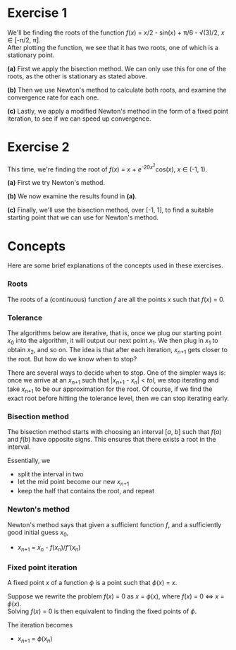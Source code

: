# Exercise 1
We'll be finding the roots of the function *f*(*x*) = *x*/2 - sin(*x*) + π/6 - √(3)/2, *x* ∈ [-π/2, π].  
After plotting the function, we see that it has two roots, one of which is a stationary point.

**(a)** First we apply the bisection method. We can only use this for one of the roots, as the other is stationary as stated above.

**(b)** Then we use Newton's method to calculate both roots, and examine the convergence rate for each one.

**(c)** Lastly, we apply a modified Newton's method in the form of a fixed point iteration, to see if we can speed up convergence.

# Exercise 2
This time, we're finding the root of *f*(*x*) = *x* + *e*<sup>-20*x*<sup>2</sup></sup>cos(*x*), *x* ∈ (-1, 1).

**(a)** First we try Newton's method.

**(b)** We now examine the results found in **(a)**.

**(c)** Finally, we'll use the bisection method, over [-1, 1], to find a suitable starting point that we can use for Newton's method.

# Concepts
Here are some brief explanations of the concepts used in these exercises.

### Roots
The roots of a (continuous) function *f* are all the points *x* such that *f*(*x*) = 0.

### Tolerance
The algorithms below are iterative, that is, once we plug our starting point *x*<sub>0</sub> into the algorithm, it will output our next point *x*<sub>1</sub>. We then plug in *x*<sub>1</sub> to obtain *x*<sub>2</sub>, and so on. The idea is that after each iteration, *x*<sub>*n*+1</sub> gets closer to the root. But how do we know when to stop?

There are several ways to decide when to stop. One of the simpler ways is: once we arrive at an *x*<sub>*n*+1</sub> such that |*x*<sub>*n*+1</sub> - *x*<sub>*n*</sub>| < *tol*, we stop iterating and take *x*<sub>*n*+1</sub> to be our approximation for the root. Of course, if we find the exact root before hitting the tolerance level, then we can stop iterating early.

### Bisection method
The bisection method starts with choosing an interval [*a*, *b*] such that *f*(*a*) and *f*(*b*) have opposite signs. This ensures that there exists a root in the interval.

Essentially, we
- split the interval in two
- let the mid point become our new *x*<sub>*n*+1</sub>
- keep the half that contains the root, and repeat

### Newton's method
Newton's method says that given a sufficient function *f*, and a sufficiently good initial guess *x*<sub>0</sub>,
- *x*<sub>*n*+1</sub> = *x*<sub>*n*</sub> - *f*(*x*<sub>*n*</sub>)/*f'*(*x*<sub>*n*</sub>)

### Fixed point iteration
A fixed point *x* of a function *ϕ* is a point such that *ϕ*(*x*) = *x*.

Suppose we rewrite the problem *f*(*x*) = 0 as *x* = *ϕ*(*x*), where *f*(*x*) = 0 ⇔ *x* = *ϕ*(*x*).  
Solving *f*(*x*) = 0 is then equivalent to finding the fixed points of *ϕ*.

The iteration becomes
- *x*<sub>*n*+1</sub> = *ϕ*(*x*<sub>*n*</sub>)
